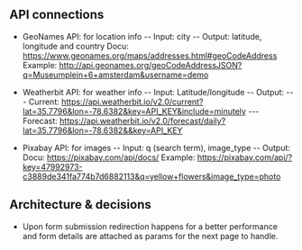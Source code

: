 ## API connections

- GeoNames API: for location info
  -- Input: city
  -- Output: latitude, longitude and country
  Docu: https://www.geonames.org/maps/addresses.html#geoCodeAddress
  Example: http://api.geonames.org/geoCodeAddressJSON?q=Museumplein+6+amsterdam&username=demo

- Weatherbit API: for weather info
  -- Input: Latitude/longitude
  -- Output:
  --- Current: https://api.weatherbit.io/v2.0/current?lat=35.7796&lon=-78.6382&key=API_KEY&include=minutely
  --- Forecast: https://api.weatherbit.io/v2.0/forecast/daily?lat=35.7796&lon=-78.6382&&key=API_KEY

- Pixabay API: for images
  -- Input: q (search term), image_type
  -- Output:
  Docu: https://pixabay.com/api/docs/
  Example: https://pixabay.com/api/?key=47992973-c3889de341fa774b7d6882113&q=yellow+flowers&image_type=photo

## Architecture & decisions

- Upon form submission redirection happens for a better performance and form details are attached as params for the next page to handle.
